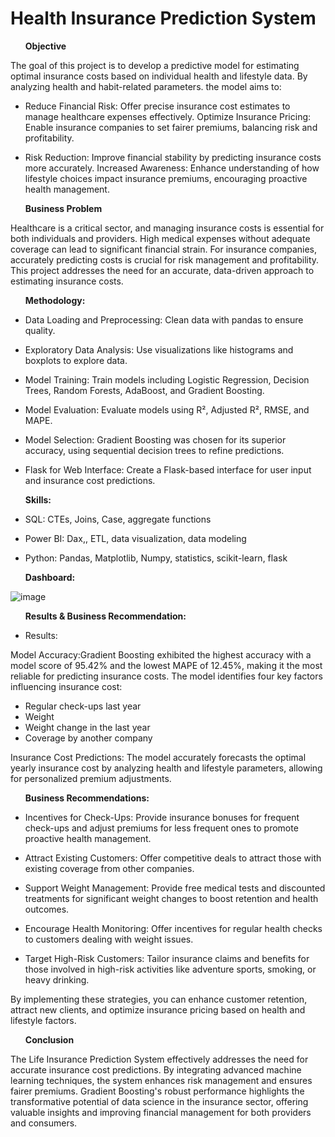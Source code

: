 # Health Insurance Prediction System

<ul> <b>Objective</b></ul>

The goal of this project is to develop a predictive model for estimating optimal insurance costs based on individual health and lifestyle data. By analyzing health and habit-related parameters.
the model aims to:


- Reduce Financial Risk: Offer precise insurance cost estimates to manage healthcare expenses effectively.
Optimize Insurance Pricing: Enable insurance companies to set fairer premiums, balancing risk and profitability.

- Risk Reduction: Improve financial stability by predicting insurance costs more accurately.
Increased Awareness: Enhance understanding of how lifestyle choices impact insurance premiums, encouraging proactive health management.

<ul><b> Business Problem</b></ul>

Healthcare is a critical sector, and managing insurance costs is essential for both individuals and providers. High medical expenses without adequate coverage can lead to significant financial strain. For insurance companies, accurately predicting costs is crucial for risk management and profitability. This project addresses the need for an accurate, data-driven approach to estimating insurance costs.

<ul><b>Methodology:</b></ul>

- Data Loading and Preprocessing: Clean data with pandas to ensure quality.

- Exploratory Data Analysis: Use visualizations like histograms and boxplots to explore data.

- Model Training: Train models including Logistic Regression, Decision Trees, Random Forests, AdaBoost, and Gradient Boosting.

- Model Evaluation: Evaluate models using R², Adjusted R², RMSE, and MAPE.

- Model Selection: Gradient Boosting was chosen for its superior accuracy, using sequential decision trees to refine predictions.

- Flask for Web Interface: Create a Flask-based interface for user input and insurance cost predictions.

<ul><b>Skills:</b></ul>

- SQL: CTEs, Joins, Case, aggregate functions

- Power BI: Dax,, ETL, data visualization, data modeling

- Python: Pandas, Matplotlib, Numpy, statistics, scikit-learn, flask



<ul><b>Dashboard:</b> </ul>

![image](https://github.com/user-attachments/assets/a059f25f-51e7-477f-ab54-7e44291c86c1)

<ul><b>Results & Business Recommendation:</b></ul>

- Results:

Model Accuracy:Gradient Boosting exhibited the highest accuracy with a model score of 95.42% and the lowest MAPE of 12.45%, making it the most reliable for predicting insurance costs.
The model identifies four key factors influencing insurance cost:

- Regular check-ups last year
- Weight
- Weight change in the last year
- Coverage by another company
  
Insurance Cost Predictions: The model accurately forecasts the optimal yearly insurance cost by analyzing health and lifestyle parameters, allowing for personalized premium adjustments.

<ul> <b>Business Recommendations:</b></ul>

- Incentives for Check-Ups: Provide insurance bonuses for frequent check-ups and adjust premiums for less frequent ones to promote proactive health management.

- Attract Existing Customers: Offer competitive deals to attract those with existing coverage from other companies.
  
- Support Weight Management: Provide free medical tests and discounted treatments for significant weight changes to boost retention and health outcomes.
  
- Encourage Health Monitoring: Offer incentives for regular health checks to customers dealing with weight issues.
  
- Target High-Risk Customers: Tailor insurance claims and benefits for those involved in high-risk activities like adventure sports, smoking, or heavy drinking.


By implementing these strategies, you can enhance customer retention, attract new clients, and optimize insurance pricing based on health and lifestyle factors.


<ul><b>Conclusion</b></ul>

The Life Insurance Prediction System effectively addresses the need for accurate insurance cost predictions. By integrating advanced machine learning techniques, the system enhances risk management and ensures fairer premiums. Gradient Boosting's robust performance highlights the transformative potential of data science in the insurance sector, offering valuable insights and improving financial management for both providers and consumers.

